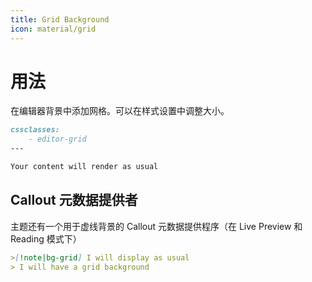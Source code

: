 ```yaml
---
title: Grid Background
icon: material/grid
---
```


# 用法

在编辑器背景中添加网格。可以在样式设置中调整大小。

```md
cssclasses:
    - editor-grid
---

Your content will render as usual
```

## Callout 元数据提供者

主题还有一个用于虚线背景的 Callout 元数据提供程序（在 Live Preview 和 Reading 模式下）

```md
>[!note|bg-grid] I will display as usual
> I will have a grid background
```

